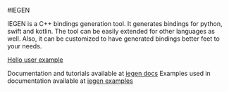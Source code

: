 #IEGEN

IEGEN is a C++ bindings generation tool.
It generates bindings for python, swift and kotlin.
The tool can be easily extended for other languages as well.
Also, it can be customized to have generated bindings better feet to your needs.

[Hello user example](https://github.com/PicsArt/iegen/tree/hello-tutorial/examples/tutorials/hello_user)

Documentation and tutorials available at
[iegen docs](https://github.com/PicsArt/iegen)
Examples used in documentation available at
[iegen examples](https://github.com/PicsArt/iegen/tree/master/examples/primitives)
